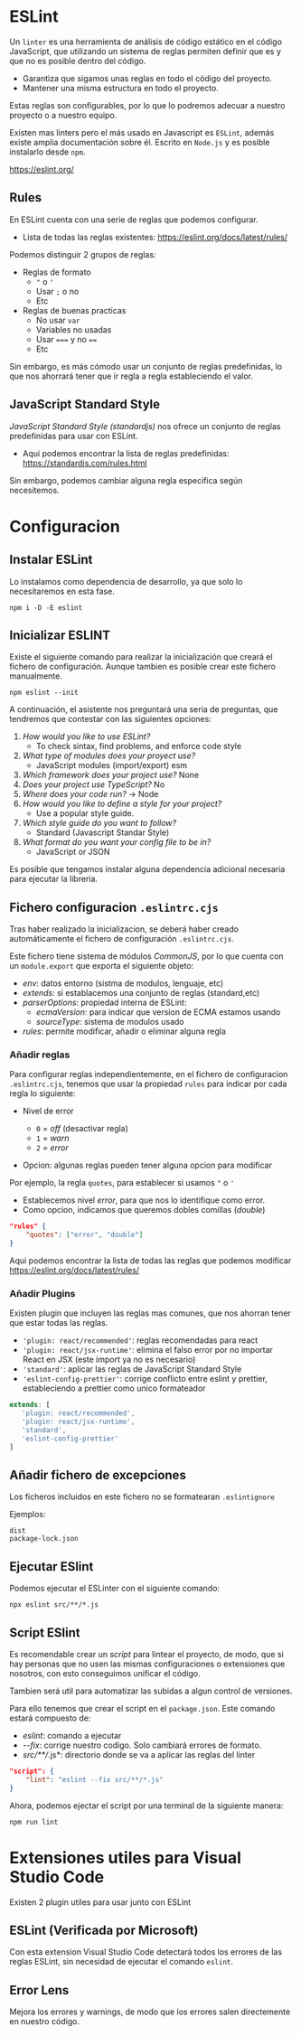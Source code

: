 # ESLint

Un `linter` es una herramienta de análisis de código estático en el código JavaScript, que utilizando un sistema de reglas permiten definir que es y que no es posible dentro del código.

- Garantiza que sigamos unas reglas en todo el código del proyecto.
- Mantener una misma estructura en todo el proyecto.

Estas reglas son configurables, por lo que lo podremos adecuar a nuestro proyecto o a nuestro equipo.

Existen mas linters pero el más usado en Javascript es `ESLint`, además existe amplia documentación sobre él. Escrito en `Node.js` y es posible instalarlo desde `npm`.

https://eslint.org/

## Rules

En ESLint cuenta con una serie de reglas que podemos configurar.

- Lista de todas las reglas existentes: https://eslint.org/docs/latest/rules/

Podemos distinguir 2 grupos de reglas:

- Reglas de formato
  - `"` o `'`
  - Usar `;` o no
  - Etc
- Reglas de buenas practicas
  - No usar `var`
  - Variables no usadas
  - Usar `===` y no `==`
  - Etc

Sin embargo, es más cómodo usar un conjunto de reglas predefinidas, lo que nos ahorrará tener que ir regla a regla estableciendo el valor.

## JavaScript Standard Style

_JavaScript Standard Style (standardjs)_ nos ofrece un conjunto de reglas predefinidas para usar con ESLint.

- Aqui podemos encontrar la lista de reglas predefinidas: https://standardjs.com/rules.html

Sin embargo, podemos cambiar alguna regla especifica según necesitemos.

# Configuracion

## Instalar ESLint

Lo instalamos como dependencia de desarrollo, ya que solo lo necesitaremos en esta fase.

```
npm i -D -E eslint
```

## Inicializar ESLINT

Existe el siguiente comando para realizar la inicialización que creará el fichero de configuración. Aunque tambien es posible crear este fichero manualmente.

```
npm eslint --init
```

A continuación, el asistente nos preguntará una seria de preguntas, que tendremos que contestar con las siguientes opciones:

1. _How would you like to use ESLint?_
   - To check sintax, find problems, and enforce code style
2. _What type of modules does your proyect use?_
   - JavaScript modules (import/export) esm
3. _Which framework does your project use?_ None
4. _Does your project use TypeScript?_ No
5. _Where does your code run?_ -> Node
6. _How would you like to define a style for your project?_
   - Use a popular style guide.
7. _Which style guide do you want to follow?_
   - Standard (Javascript Standar Style)
8. _What format do you want your config file to be in?_
   - JavaScript or JSON

Es posible que tengamos instalar alguna dependencia adicional necesaria para ejecutar la libreria.

## Fichero configuracion `.eslintrc.cjs`

Tras haber realizado la inicializacion, se deberá haber creado automáticamente el fichero de configuración `.eslintrc.cjs`.

Este fichero tiene sistema de módulos _CommonJS_, por lo que cuenta con un `module.export` que exporta el siguiente objeto:

- _env_: datos entorno (sistma de modulos, lenguaje, etc)
- _extends_: si establacemos una conjunto de reglas (standard,etc)
- _parserOptions_: propiedad interna de ESLint:
  - _ecmaVersion_: para indicar que version de ECMA estamos usando
  - _sourceType_: sistema de modulos usado
- _rules_: permite modificar, añadir o eliminar alguna regla

### Añadir reglas

Para configurar reglas independientemente, en el fichero de configuracion `.eslintrc.cjs`, tenemos que usar la propiedad `rules` para indicar por cada regla lo siguiente:

- Nivel de error

  - `0` = _off_ (desactivar regla)
  - `1` = _warn_
  - `2` = _error_

- Opcion: algunas reglas pueden tener alguna opcion para modificar

Por ejemplo, la regla `quotes`, para establecer si usamos `"` o `'`

- Establecemos nivel _error_, para que nos lo identifique como error.
- Como opcion, indicamos que queremos dobles comillas (_double_)

```json
"rules" {
    "quotes": ["error", "double"]
}
```

Aqui podemos encontrar la lista de todas las reglas que podemos modificar https://eslint.org/docs/latest/rules/

### Añadir Plugins

Existen plugin que incluyen las reglas mas comunes, que nos ahorran tener que estar todas las reglas.

- `'plugin: react/recommended'`: reglas recomendadas para react
- `'plugin: react/jsx-runtime'`: elimina el falso error por no importar React en JSX (este import ya no es necesario)
- `'standard'`: aplicar las reglas de JavaScript Standard Style
- `'eslint-config-prettier'`: corrige conflicto entre eslint y prettier, estableciendo a prettier como unico formateador

```js
extends: [
   'plugin: react/recommended',
   'plugin: react/jsx-runtime',
   'standard',
   'eslint-config-prettier'
]
```

## Añadir fichero de excepciones

Los ficheros incluidos en este fichero no se formatearan `.eslintignore`

Ejemplos:

```
dist
package-lock.json
```

## Ejecutar ESlint

Podemos ejecutar el ESLinter con el siguiente comando:

```
npx eslint src/**/*.js
```

## Script ESlint

Es recomendable crear un _script_ para lintear el proyecto, de modo, que si hay personas que no usen las mismas configuraciones o extensiones que nosotros, con esto conseguimos unificar el código.

Tambien será util para automatizar las subidas a algun control de versiones.

Para ello tenemos que crear el script en el `package.json`. Este comando estará compuesto de:

- _eslint_: comando a ejecutar
- _--fix_: corrige nuestro codigo. Solo cambiará errores de formato.
- _src/\*\*/_.js\*: directorio donde se va a aplicar las reglas del linter

```json
"script": {
    "lint": "eslint --fix src/**/*.js"
}
```

Ahora, podemos ejectar el script por una terminal de la siguiente manera:

```
npm run lint
```

# Extensiones utiles para Visual Studio Code

Existen 2 plugin utiles para usar junto con ESLint

## ESLint (Verificada por Microsoft)

Con esta extension Visual Studio Code detectará todos los errores de las reglas ESLint, sin necesidad de ejecutar el comando `eslint`.

## Error Lens

Mejora los errores y warnings, de modo que los errores salen directemente en nuestro código.

